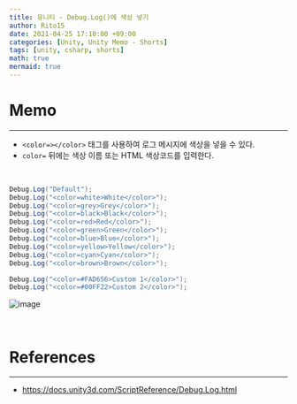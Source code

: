 ```yaml
---
title: 유니티 - Debug.Log()에 색상 넣기
author: Rito15
date: 2021-04-25 17:10:00 +09:00
categories: [Unity, Unity Memo - Shorts]
tags: [unity, csharp, shorts]
math: true
mermaid: true
---
```


# Memo
---
- `<color=></color>` 태그를 사용하여 로그 메시지에 색상을 넣을 수 있다.
- `color=` 뒤에는 색상 이름 또는 HTML 색상코드를 입력한다.

<br>

```cs
Debug.Log("Default");
Debug.Log("<color=white>White</color>");
Debug.Log("<color=grey>Grey</color>");
Debug.Log("<color=black>Black</color>");
Debug.Log("<color=red>Red</color>");
Debug.Log("<color=green>Green</color>");
Debug.Log("<color=blue>Blue</color>");
Debug.Log("<color=yellow>Yellow</color>");
Debug.Log("<color=cyan>Cyan</color>");
Debug.Log("<color=brown>Brown</color>");

Debug.Log("<color=#FAD656>Custom 1</color>");
Debug.Log("<color=#00FF22>Custom 2</color>");
```

![image](https://user-images.githubusercontent.com/42164422/115986319-97a47580-a5ea-11eb-9357-bb5f600872a1.png)


<br>

# References
---
- <https://docs.unity3d.com/ScriptReference/Debug.Log.html>